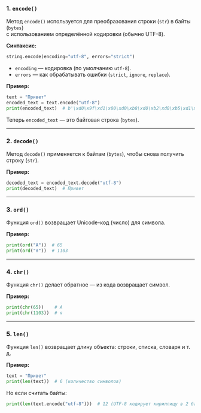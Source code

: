 ### 1. `encode()`

Метод `encode()` используется для преобразования строки (`str`) в байты (`bytes`)  
с использованием определённой кодировки (обычно UTF-8).

**Синтаксис:**

```python
string.encode(encoding="utf-8", errors="strict")
```

* `encoding` — кодировка (по умолчанию `utf-8`).
* `errors` — как обрабатывать ошибки (`strict`, `ignore`, `replace`).

**Пример:**

```python
text = "Привет"
encoded_text = text.encode("utf-8")
print(encoded_text)  # b'\xd0\x9f\xd1\x80\xd0\xb8\xd0\xb2\xd0\xb5\xd1\x82'
```

Теперь `encoded_text` — это байтовая строка (`bytes`).

---

### 2. `decode()`

Метод `decode()` применяется к байтам (`bytes`), чтобы снова получить строку (`str`).

**Пример:**

```python
decoded_text = encoded_text.decode("utf-8")
print(decoded_text)  # Привет
```

---

### 3. `ord()`

Функция `ord()` возвращает Unicode-код (число) для символа.

**Пример:**

```python
print(ord("A"))  # 65
print(ord("я"))  # 1103
```

---

### 4. `chr()`

Функция `chr()` делает обратное — из кода возвращает символ.

**Пример:**

```python
print(chr(65))    # A
print(chr(1103))  # я
```

---

### 5. `len()`

Функция `len()` возвращает длину объекта: строки, списка, словаря и т. д.

**Пример:**

```python
text = "Привет"
print(len(text))  # 6 (количество символов)
```

Но если считать байты:

```python
print(len(text.encode("utf-8")))  # 12 (UTF-8 кодирует кириллицу в 2 байта)
```
